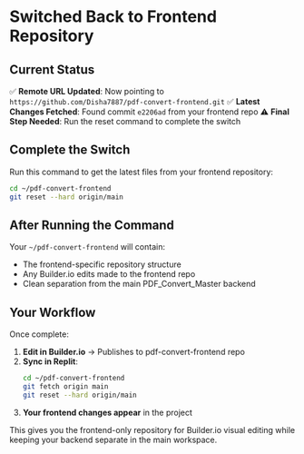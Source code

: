 # Switched Back to Frontend Repository

## Current Status
✅ **Remote URL Updated**: Now pointing to `https://github.com/Disha7887/pdf-convert-frontend.git`
✅ **Latest Changes Fetched**: Found commit `e2206ad` from your frontend repo
⚠️ **Final Step Needed**: Run the reset command to complete the switch

## Complete the Switch

Run this command to get the latest files from your frontend repository:

```bash
cd ~/pdf-convert-frontend
git reset --hard origin/main
```

## After Running the Command

Your `~/pdf-convert-frontend` will contain:
- The frontend-specific repository structure
- Any Builder.io edits made to the frontend repo
- Clean separation from the main PDF_Convert_Master backend

## Your Workflow

Once complete:
1. **Edit in Builder.io** → Publishes to pdf-convert-frontend repo
2. **Sync in Replit**:
   ```bash
   cd ~/pdf-convert-frontend
   git fetch origin main
   git reset --hard origin/main
   ```
3. **Your frontend changes appear** in the project

This gives you the frontend-only repository for Builder.io visual editing while keeping your backend separate in the main workspace.